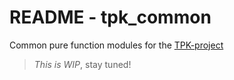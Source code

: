 # README - tpk_common

Common pure function modules for the [TPK-project][]

> _This is WIP_, stay tuned!


[TPK-project]: https://github.com/iboard/tpk
